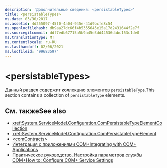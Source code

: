 ```yaml
---
description: 'Дополнительные сведения: <persistableTypes>'
title: <persistableTypes>
ms.date: 03/30/2017
ms.assetid: 4d255097-45f0-4a04-945e-41d9bcfe8c54
ms.openlocfilehash: db9aa27dc66f4b5355645e15a17d2431644f2e7f
ms.sourcegitcommit: ddf7edb67715a5b9a45e3dd44536dabc153c1de0
ms.translationtype: MT
ms.contentlocale: ru-RU
ms.lasthandoff: 02/06/2021
ms.locfileid: "99683597"
---
```

# \<persistableTypes>

<span data-ttu-id="ad7f6-102">Данный раздел содержит коллекцию элементов `persistableType`.</span><span class="sxs-lookup"><span data-stu-id="ad7f6-102">This section contains a collection of `persistableType` elements.</span></span>  
  
## <a name="see-also"></a><span data-ttu-id="ad7f6-103">См. также</span><span class="sxs-lookup"><span data-stu-id="ad7f6-103">See also</span></span>

- <xref:System.ServiceModel.Configuration.ComPersistableTypeElementCollection>
- <xref:System.ServiceModel.Configuration.ComPersistableTypeElement>
- [\<comContracts>](comcontracts.md)
- [<span data-ttu-id="ad7f6-104">Интеграция с приложениями COM+</span><span class="sxs-lookup"><span data-stu-id="ad7f6-104">Integrating with COM+ Applications</span></span>](../../../wcf/feature-details/integrating-with-com-plus-applications.md)
- [<span data-ttu-id="ad7f6-105">Практическое руководство. Настройка параметров службы COM+</span><span class="sxs-lookup"><span data-stu-id="ad7f6-105">How to: Configure COM+ Service Settings</span></span>](../../../wcf/feature-details/how-to-configure-com-service-settings.md)
